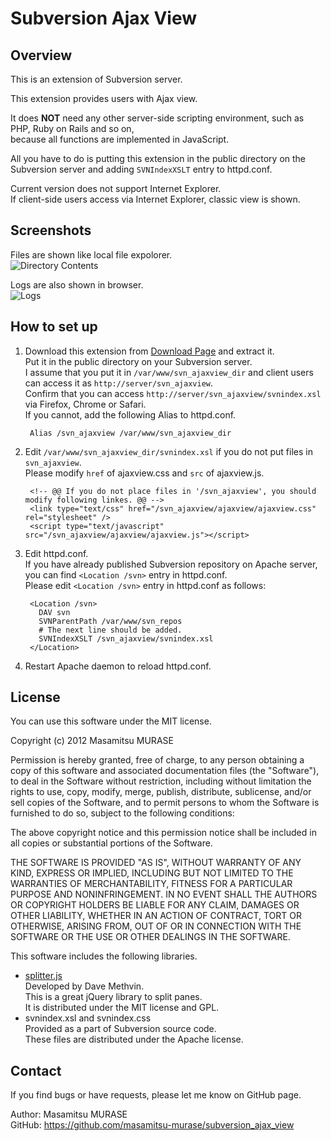 # Subversion Ajax View

## Overview

This is an extension of Subversion server.

This extension provides users with Ajax view.  

It does **NOT** need any other server-side scripting environment, such as PHP, Ruby on Rails and so on,  
because all functions are implemented in JavaScript.

All you have to do is putting this extension in the public directory on the Subversion server and adding `SVNIndexXSLT` entry to httpd.conf.

Current version does not support Internet Explorer.  
If client-side users access via Internet Explorer, classic view is shown.

## Screenshots
Files are shown like local file expolorer.  
![Directory Contents](https://github.com/masamitsu-murase/subversion_ajax_view/raw/master/resources/images/screenshot_files.png)

Logs are also shown in browser.  
![Logs](https://github.com/masamitsu-murase/subversion_ajax_view/raw/master/resources/images/screenshot_logs.png)

## How to set up
1. Download this extension from [Download Page](https://github.com/masamitsu-murase/subversion_ajax_view/downloads) and extract it.  
   Put it in the public directory on your Subversion server.  
   I assume that you put it in `/var/www/svn_ajaxview_dir` and client users can access it as `http://server/svn_ajaxview`.  
   Confirm that you can access `http://server/svn_ajaxview/svnindex.xsl` via Firefox, Chrome or Safari.  
   If you cannot, add the following Alias to httpd.conf.

        Alias /svn_ajaxview /var/www/svn_ajaxview_dir

2. Edit `/var/www/svn_ajaxview_dir/svnindex.xsl` if you do not put files in `svn_ajaxview`.  
   Please modify `href` of ajaxview.css and `src` of ajaxview.js.

        <!-- @@ If you do not place files in '/svn_ajaxview', you should modify following linkes. @@ -->
        <link type="text/css" href="/svn_ajaxview/ajaxview/ajaxview.css" rel="stylesheet" />
        <script type="text/javascript" src="/svn_ajaxview/ajaxview/ajaxview.js"></script>

3. Edit httpd.conf.  
   If you have already published Subversion repository on Apache server, you can find `<Location /svn>` entry in httpd.conf.  
   Please edit `<Location /svn>` entry in httpd.conf as follows:  

        <Location /svn>
          DAV svn
          SVNParentPath /var/www/svn_repos
          # The next line should be added.
          SVNIndexXSLT /svn_ajaxview/svnindex.xsl
        </Location>

4. Restart Apache daemon to reload httpd.conf.

## License
You can use this software under the MIT license.

Copyright (c) 2012 Masamitsu MURASE

Permission is hereby granted, free of charge, to any person obtaining a copy of this software and associated documentation files (the "Software"), to deal in the Software without restriction, including without limitation the rights to use, copy, modify, merge, publish, distribute, sublicense, and/or sell copies of the Software, and to permit persons to whom the Software is furnished to do so, subject to the following conditions:

The above copyright notice and this permission notice shall be included in all copies or substantial portions of the Software.

THE SOFTWARE IS PROVIDED "AS IS", WITHOUT WARRANTY OF ANY KIND, EXPRESS OR IMPLIED, INCLUDING BUT NOT LIMITED TO THE WARRANTIES OF MERCHANTABILITY, FITNESS FOR A PARTICULAR PURPOSE AND NONINFRINGEMENT. IN NO EVENT SHALL THE AUTHORS OR COPYRIGHT HOLDERS BE LIABLE FOR ANY CLAIM, DAMAGES OR OTHER LIABILITY, WHETHER IN AN ACTION OF CONTRACT, TORT OR OTHERWISE, ARISING FROM, OUT OF OR IN CONNECTION WITH THE SOFTWARE OR THE USE OR OTHER DEALINGS IN THE SOFTWARE.


This software includes the following libraries.

* [splitter.js](http://methvin.com/splitter/)  
  Developed by Dave Methvin.  
  This is a great jQuery library to split panes.  
  It is distributed under the MIT license and GPL.  
* svnindex.xsl and svnindex.css  
  Provided as a part of Subversion source code.  
  These files are distributed under the Apache license.

## Contact

If you find bugs or have requests, please let me know on GitHub page.

Author: Masamitsu MURASE  
GitHub: <https://github.com/masamitsu-murase/subversion_ajax_view>  

